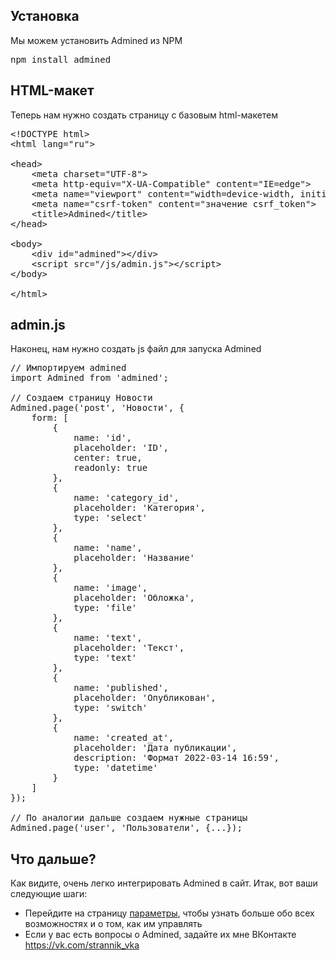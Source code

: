 ## Установка
Мы можем установить Admined из NPM
<pre>npm install admined</pre>

## HTML-макет
Теперь нам нужно создать страницу с базовым html-макетем
<pre>
&lt;!DOCTYPE html&gt;
&lt;html lang=&quot;ru&quot;&gt;

&lt;head&gt;
    &lt;meta charset=&quot;UTF-8&quot;&gt;
    &lt;meta http-equiv=&quot;X-UA-Compatible&quot; content=&quot;IE=edge&quot;&gt;
    &lt;meta name=&quot;viewport&quot; content=&quot;width=device-width, initial-scale=1.0&quot;&gt;
    &lt;meta name=&quot;csrf-token&quot; content=&quot;значение csrf_token&quot;&gt;
    &lt;title&gt;Admined&lt;/title&gt;
&lt;/head&gt;

&lt;body&gt;
    &lt;div id=&quot;admined&quot;&gt;&lt;/div&gt;
    &lt;script src=&quot;/js/admin.js&quot;&gt;&lt;/script&gt;
&lt;/body&gt;

&lt;/html&gt;
</pre>

## admin.js
Наконец, нам нужно создать js файл для запуска Admined
<pre>
// Импортируем admined
import Admined from 'admined';

// Создаем страницу Новости
Admined.page('post', 'Новости', {
    form: [
        {
            name: 'id',
            placeholder: 'ID',
            center: true,
            readonly: true
        },
        {
            name: 'category_id',
            placeholder: 'Категория',
            type: 'select'
        },
        {
            name: 'name',
            placeholder: 'Название'
        },
        {
            name: 'image',
            placeholder: 'Обложка',
            type: 'file'
        },
        {
            name: 'text',
            placeholder: 'Текст',
            type: 'text'
        },
        {
            name: 'published',
            placeholder: 'Опубликован',
            type: 'switch'
        },
        {
            name: 'created_at',
            placeholder: 'Дата публикации',
            description: 'Формат 2022-03-14 16:59',
            type: 'datetime'
        }
    ]
});

// По аналогии дальше создаем нужные страницы
Admined.page('user', 'Пользователи', {...});
</pre>

## Что дальше?
Как видите, очень легко интегрировать Admined в сайт. Итак, вот ваши следующие шаги:
* Перейдите на страницу <a href="https://github.com/strannik-vka/admined/wiki/2-Параметры-страницы">параметры</a>, чтобы узнать больше обо всех возможностях и о том, как им управлять
* Если у вас есть вопросы о Admined, задайте их мне ВКонтакте <a target="_blank" href="https://vk.com/strannik_vka">https://vk.com/strannik_vka</a>
